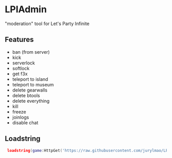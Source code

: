 # LPIAdmin
"moderation" tool for Let's Party Infinite

## Features
- ban (from server)
- kick
- serverlock
- softlock
- get f3x
- teleport to island
- teleport to museum
- delete gearwalls
- delete btools
- delete everything
- kill
- freeze
- joinlogs
- disable chat

## Loadstring
```lua
 loadstring(game:HttpGet('https://raw.githubusercontent.com/jurylmao/LPIAdmin/refs/heads/main/Script.lua'))()
```
